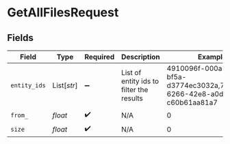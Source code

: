 # GetAllFilesRequest


## Fields

| Field                                                                     | Type                                                                      | Required                                                                  | Description                                                               | Example                                                                   |
| ------------------------------------------------------------------------- | ------------------------------------------------------------------------- | ------------------------------------------------------------------------- | ------------------------------------------------------------------------- | ------------------------------------------------------------------------- |
| `entity_ids`                                                              | List[*str*]                                                               | :heavy_minus_sign:                                                        | List of entity ids to filter the results                                  | 4910096f-000a-4504-bf5a-d3774ec3032a,7c9f8536-6266-42e8-a0de-c60b61aa81a7 |
| `from_`                                                                   | *float*                                                                   | :heavy_check_mark:                                                        | N/A                                                                       | 0                                                                         |
| `size`                                                                    | *float*                                                                   | :heavy_check_mark:                                                        | N/A                                                                       | 0                                                                         |